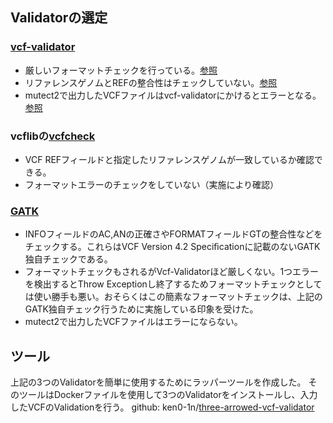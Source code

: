 ## Validatorの選定

### [vcf-validator](https://github.com/EBIvariation/vcf-validator)

- 厳しいフォーマットチェックを行っている。[参照](https://docs.google.com/document/d/1Wcr2fjzwQ7NmxvqZEbiT7GVck8dLyWG2KvzmOxXAVfs/edit)
- リファレンスゲノムとREFの整合性はチェックしていない。[参照](https://github.com/EBIvariation/vcf-validator/issues/7)
- mutect2で出力したVCFファイルはvcf-validatorにかけるとエラーとなる。[参照](https://github.com/sigven/pcgr/issues/28)

### vcflibの[vcfcheck](https://github.com/vcflib/vcflib#vcfcheck)

- VCF REFフィールドと指定したリファレンスゲノムが一致しているか確認できる。
- フォーマットエラーのチェックをしていない（実施により確認）

### [GATK](https://software.broadinstitute.org/gatk/documentation/tooldocs/current/org_broadinstitute_hellbender_tools_walkers_variantutils_ValidateVariants.php)

- INFOフィールドのAC,ANの正確さやFORMATフィールドGTの整合性などをチェックする。これらはVCF Version 4.2 Speciﬁcationに記載のないGATK独自チェックである。
- フォーマットチェックもされるがVcf-Validatorほど厳しくない。1つエラーを検出するとThrow Exceptionし終了するためフォーマットチェックとしては使い勝手も悪い。おそらくはこの簡素なフォーマットチェックは、上記のGATK独自チェック行うために実施している印象を受けた。
- mutect2で出力したVCFファイルはエラーにならない。 

## ツール
上記の3つのValidatorを簡単に使用するためにラッパーツールを作成した。
そのツールはDockerファイルを使用して3つのValidatorをインストールし、入力したVCFのValidationを行う。
github: ken0-1n/[three-arrowed-vcf-validator](https://github.com/ken0-1n/three-arrowed-vcf-validator)

